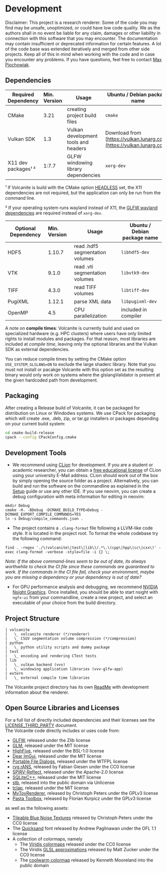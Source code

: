 # Development

Disclaimer: This project is a research renderer.
Some of the code you may find may be unsafe, unoptimized, or could have low code quality.
We as the authors shall in no event be liable for any claim, damages or other liability in connection with this software
that you may encounter.
The documentation may contain insufficient or deprecated information for certain features.
A lot of the code base was extended iteratively and merged from other side projects.
Keep all of this in mind when working with the code and in case you encounter any problems.
If you have questions, feel free to contact [Max Piochowiak](mailto:max.piochowiak@kit.edu).

## Dependencies

| Required Dependency | Min. Version | Usage                                 | Ubuntu / Debian package name                                           |
|---------------------|:-------------|---------------------------------------|------------------------------------------------------------------------|
| CMake               | 3.21         | creating project build files          | `cmake`                                                                |
| Vulkan SDK          | 1.3          | Vulkan development tools and headers  | Download from [https://vulkan.lunarg.com/](https://vulkan.lunarg.com/) |
| X11 dev packages¹ ² | 1:7.7        | GLFW windowing library dependencies   | `xorg-dev`                                                             |

¹ If Volcanite is build with the CMake option [HEADLESS](Setup.md#headless-builds) set, the X11 dependencies are not
required, but the application can only be run from the command line.

² If your operating system runs wayland instead of 
X11, the [GLFW wayland dependencies](https://www.glfw.org/docs/3.3/compile.html#compile_deps_wayland) are required
instead of `xorg-dev`.

| Optional Dependency | Min. Version | Usage                                   | Ubuntu / Debian package name  |
|---------------------|:-------------|-----------------------------------------|-------------------------------|
| HDF5                | 1.10.7       | read .hdf5 segmentation volumes         | `libhdf5-dev`                 |
| VTK                 | 9.1.0        | read .vti segmentation volumes          | `libvtk9-dev`                 |
| TIFF                | 4.3.0        | read TIFF volumes                       | `libtiff-dev`                 |
| PugiXML             | 1.12.1       | parse XML data                          | `libpugixml-dev`              |
| OpenMP              | 4.5          | CPU parallelization                     | included in compiler          |

A note on **compile times**:
Volcanite is currently build and used on specialized hardware (e.g. HPC clusters) where users have only limited rights
to install modules and packages.
For that reason, most libraries are included at *compile time*, leaving only the optional libraries and the Vulkan SDK as
external dependencies.

You can reduce compile times by setting the CMake option `USE_SYSTEM_GLSLANG=ON` to exclude the large shaderc library.
Note that you must not install or pacakge Volcanite with this option set as the resulting binary would only work on
systems where the glslangValidator is present at the given hardcoded path from development.

## Packaging

After creating a Release build of Volcanite, it can be packaged for distribution on Linux or Windodws systems.
We use CPack for packaging which will create .exe, .deb, zip, or tar.gz installers or packages depending on your current build system:
```bash
cd cmake-build-release
cpack --config CPackConfig.cmake
```


## Development Tools

* We recommend using [CLion](https://www.jetbrains.com/clion/) for development.
  If you are a student or academic researcher, you can obtain a [free educational license](https://www.jetbrains.com/community/education/) of CLion using your university E-Mail address.
  CLion should work out of the box by simply opening the source folder as a project.
  Alternatively, you can build and run the software on the commandline as explained in the [Setup](Setup.md) guide or use any other IDE.
  If you use neovim, you can create a debug configuration with meta information for editing in neovim:
```
mkdir Debug
cmake -H. -BDebug -DCMAKE_BUILD_TYPE=Debug -DCMAKE_EXPORT_COMPILE_COMMANDS=YES
ln -s Debug/compile_commands.json .
```

* The project contains a `.clang-format` file following a LLVM-like code style. It is located in the project root.
  To format the whole codebase try the following command:
```
find . -regex './\(volcanite\|test\|lib\)/.*\.\(cpp\|hpp\|cc\|cxx\)' -exec clang-format -verbose -style=file -i {} \;
```

*Note: If the above command-lines seem to be out of date, its always worthwhile to check the CI file since these commands
are guaranteed to work. If the commands in the CI file fail, check your environment, maybe you are missing a dependency
or your dependency is out of date?*

* For GPU performance analysis and debugging, we recommend [NVIDIA Nsight Graphics](https://developer.nvidia.com/nsight-graphics).
  Once installed, you should be able to start nsight with `ngfx-ui` from your commandline, create a new project, and select an executable of your choice from the build directory.

## Project Structure

```
| volcanite
|   \_ volcanite renderer (*/renderer)
|   \_ CSGV segmentation volume compression (*/compression) 
| python
|   \_ python utility scripts and dummy package
| test
|   \_ encoding and rendering CTest tests
| lib
|   \_ vulkan backend (vvv)
|   \_ windowing application libraries (vvv-glfw-app)
| extern
|   \_ external compile time libraries
```

The Volcanite project directory has its own [ReadMe](../volcanite/ReadMe.md) with development information about the renderer.

## Open Source Libraries and Licenses

For a full list of directly included dependencies and their licenses
see the [LICENSE_THIRD_PARTY](../volcanite/package_assets/LICENSE_THIRD_PARTY.txt) document.  
The Volcanite code directly includes or uses code from:
* [GLFW](https://github.com/glfw/glfw), released under the Zlib license
* [GLM](https://github.com/g-truc/glm), released under the MIT license
* [HighFive](https://github.com/BlueBrain/HighFive?tab=readme-ov-file), released under the BSL-1.0 license
* [Dear ImGui](https://github.com/ocornut/imgui), released under the MIT license
* [Portable File Dialogs](https://github.com/samhocevar/portable-file-dialogs), released under the WTFPL license
* [ryg rANS](https://github.com/rygorous/ryg_rans), released by Fabian Giesen under the CC0 license
* [SPIRV-Reflect](https://github.com/KhronosGroup/SPIRV-Reflect), released under the Apache-2.0 license
* [SQLiteC++](https://github.com/SRombauts/SQLiteCpp), released under the MIT license
* [stb](https://github.com/nothings/stb), released into the public domain via Unlicense
* [tclap](https://tclap.sourceforge.net/), released under the MIT license
* [MyToyRenderer](https://github.com/MomentsInGraphics/vulkan_renderer), released by Christoph Peters under the GPLv3 license 
* [Pasta Toolbox](https://github.com/pasta-toolbox/), released by Florian Kurpicz under the GPLv3 license

as well as the following assets:
* [Tileable Blue Noise Textures](http://momentsingraphics.de/BlueNoise.html) released by Christoph Peters under the CC0 license
* The [Quicksand](https://fonts.google.com/specimen/Quicksand) font released by Andrew Paglinawan under the OFL 1.1 license
* A collection of colormaps, namely
  * The [Viridis colormaps](https://bids.github.io/colormap/) released under the CC0 license
  * The Viridis [GLSL approximations](https://www.shadertoy.com/view/WlfXRN) released by Matt Zucker under the CC0 license
  * The [coolwarm colormap](https://www.kennethmoreland.com/color-advice/) released by Kenneth Mooreland into the public domain

<!---
[ToDo]

See also the [Volcanite Project ReadMe](../volcanite/ReadMe.md)

Notes to include:

* CMake build
  * selecting optional libraries
  * packaging / installing
* VVV Framework
  * Pass abstraction
  * Synchronization Primitives
  * Shader management: reflections, SPIRV compilation,
  * GUI / parameter interface
  * Shader utilities: random numbers and noise, transfer functions,
  * Volume resources and readers
* Volcanite
  * general architecture, functionality and principles
  * compressed segmentation volumes and GPU caches (Paper)
  * csgv_renderer Shader walkthrough
* Other executables
  * compression development renderer
  * brick viewer
* Debugging and Analysis
  * Enabling the Address Sanitizer
  * Using NVIDIA nsight
  * debugPrintfEXT in shaders
  * Performance Analysis
    * MiniTimer
    * GPU: nsight, ctx->debugMarker, Performance Counters, ..
    * Automation: quick and dirty tips and tricks 
-->

